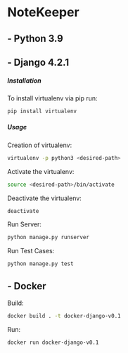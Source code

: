 # NoteKeeper

## - Python 3.9

## - Django 4.2.1

##### Installation

To install virtualenv via pip run:

```bash
pip install virtualenv
```

##### Usage

Creation of virtualenv:

```bash
virtualenv -p python3 <desired-path>
```

Activate the virtualenv:

```bash
source <desired-path>/bin/activate
```

Deactivate the virtualenv:

```bash
deactivate
```

Run Server:

```bash
python manage.py runserver
```


Run Test Cases:

```bash
python manage.py test
```

## - Docker

Build:

```bash
docker build . -t docker-django-v0.1
```
    
Run:
 
 ```bash
docker run docker-django-v0.1 
```